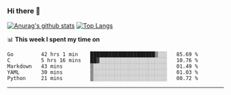 ### Hi there 👋

<!--
**Yiwen-Chan/Yiwen-Chan** is a ✨ _special_ ✨ repository because its `README.md` (this file) appears on your GitHub profile.

Here are some ideas to get you started:

- 🔭 I’m currently working on ...
- 🌱 I’m currently learning ...
- 👯 I’m looking to collaborate on ...
- 🤔 I’m looking for help with ...
- 💬 Ask me about ...
- 📫 How to reach me: ...
- 😄 Pronouns: ...
- ⚡ Fun fact: ...
-->
[![Anurag's github stats](https://github-readme-stats.vercel.app/api?username=Yiwen-Chan)](https://github.com/anuraghazra/github-readme-stats)
[![Top Langs](https://github-readme-stats.vercel.app/api/top-langs/?username=Yiwen-Chan)](https://github.com/anuraghazra/github-readme-stats)

📊 **This week I spent my time on**
<!--START_SECTION:waka-->
```text
Go         42 hrs 1 min    █████████████████████▒░░░   85.69 % 
C          5 hrs 16 mins   ██▓░░░░░░░░░░░░░░░░░░░░░░   10.76 % 
Markdown   43 mins         ▒░░░░░░░░░░░░░░░░░░░░░░░░   01.49 % 
YAML       30 mins         ▒░░░░░░░░░░░░░░░░░░░░░░░░   01.03 % 
Python     21 mins         ▒░░░░░░░░░░░░░░░░░░░░░░░░   00.72 % 
```
<!--END_SECTION:waka-->

***

